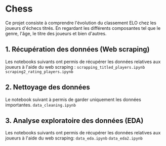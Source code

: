 # Chess

Ce projet consiste à comprendre l'évolution du classement ELO chez les joueurs d'échecs titrés. En regardant
les différents composantes tel que le genre, l'âge, le titre des joueurs et bien d'autres.

## 1. Récupération des données (Web scraping)

Les notebooks suivants ont permis de récupérer les données relatives aux joueurs à l'aide du web scraping : 
`scrapping_titled_players.ipynb`
`scraping2_rating_players.ipynb`

## 2. Nettoyage des données 

Le notebook suivant à permis de garder uniquement les données importantes. 
`data_cleaning.ipynb`

## 3. Analyse exploratoire des données (EDA)

Les notebooks suivants ont permis de récupérer les données relatives aux joueurs à l'aide du web scraping: 
`data_eda.ipynb`
`data_eda2.ipynb`